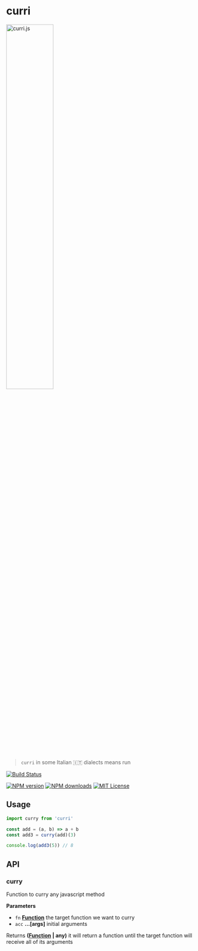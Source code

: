# curri

<img alt="curri.js" src="https://cdn.rawgit.com/GianlucaGuarini/curri/master/curri.gif" width="50%"/>

> `curri` in some Italian :it: dialects means run

[![Build Status][travis-image]][travis-url]

[![NPM version][npm-version-image]][npm-url]
[![NPM downloads][npm-downloads-image]][npm-url]
[![MIT License][license-image]][license-url]

## Usage

```js
import curry from 'curri'

const add = (a, b) => a + b
const add3 = curry(add)(3)

console.log(add3(5)) // 8
```

[travis-image]: https://img.shields.io/travis/GianlucaGuarini/curri.svg?style=flat-square

[travis-url]: https://travis-ci.org/GianlucaGuarini/curri

[license-image]: http://img.shields.io/badge/license-MIT-000000.svg?style=flat-square

[license-url]: LICENSE

[npm-version-image]: http://img.shields.io/npm/v/curri.svg?style=flat-square

[npm-downloads-image]: http://img.shields.io/npm/dm/curri.svg?style=flat-square

[npm-url]: https://npmjs.org/package/curri

## API

<!-- Generated by documentation.js. Update this documentation by updating the source code. -->

### curry

Function to curry any javascript method

**Parameters**

-   `fn` **[Function](https://developer.mozilla.org/en-US/docs/Web/JavaScript/Reference/Statements/function)** the target function we want to curry
-   `acc` **...\[args]** initial arguments

Returns **([Function](https://developer.mozilla.org/en-US/docs/Web/JavaScript/Reference/Statements/function) | any)** it will return a function until the target function
                      will receive all of its arguments
